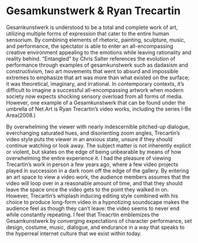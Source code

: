 # Gesamkunstwerk & Ryan Trecartin

<p>  Gesamkunstwerk is understood to be a total and complete work of art, utilizing multiple forms of expression that cater to the entire human sensorium. By combining elements of rhetoric, painting, sculpture, music, and performance, the spectator is able to enter an all-encompassing creative environment appealing to the emotions while leaving rationality and reality behind. “Entangled” by Chris Salter references the evolution of performance through examples of gesamkunstwerk such as  dadasism and constructivism, two art movements that went to absurd and impossible extremes to emphasize that art was more than what existed on the surface; it was theoretical, imaginary, and irrational.  In contemporary contexts, it’s difficult to imagine a successful all-encompassing artwork when modern society now expects shocking sensory overload from all forms of media. However, one example of a Gesamkunstwerk that can be found under the umbrella of Net.Art is Ryan Trecartin’s video works, including the series I-Be Area(2008.) </p>
  <p>By overwhelming the viewer with nearly indescernible pitched-up dialogue, everchanging saturated hues, and disorienting zoom angles, Trecartin’s video style puts the viewer in an anxious state, unsure if they should continue watching or look away. The subject matter is not inherently explicit or violent, but skates on the edge of being unbearable by means of how overwhelming the entire experience it. I had the pleasure of viewing Trecartin’s work in person a few years ago, where a few video projects played in succession in a dark room off the edge of the gallery. By entering an art space to view a video work, the audience members assumes that the video will loop over in a reasonable amount of time, and that they should leave the space once the video gets to the point they walked in on. However, Trecartin’s whiplash inducing editing style combined with his choice to produce long-form video in a hypnotizing soundscape makes the audience feel as though they can’t leave: the video seems to never end while constantly repeating. I feel that Treacrtin emblemizes the Gesamkunstwerk by converging expectations of character performance, set design, costume, music, dialogue, and endurance in a way that speaks to the hyperreal internet culture that we exist within today.  </p>

<!--  %%%
   =====
  &%&%%%&
  %& < <% 
   &\__/
    \ |____
   .', ,  ()
  / -.  _)| 
 |_(_.    |
 '-'\  )  |
     )    |
    /  .  ).
   /    _. |
 /'---':.-'|
(__.' /    /
 \   ( /  /
  \ /  _  | 
   \  |  '|
   | . \  |
   |(     | 
   |  \ \ |
    \  )\ |
   __)/ / \
--"--(_.Ooo'---- -->
